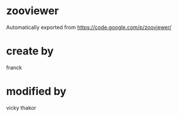 # zooviewer
Automatically exported from https://code.google.com/p/zooviewer/

# create by 
franck

# modified by
vicky thakor
